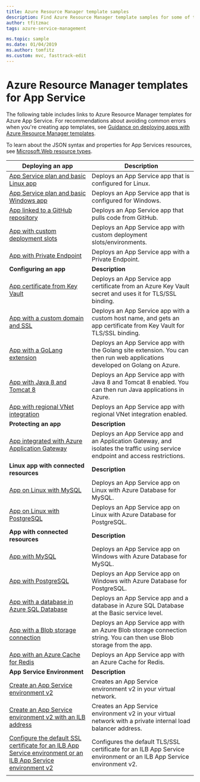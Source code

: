```yaml
---
title: Azure Resource Manager template samples
description: Find Azure Resource Manager template samples for some of the common App Service scenarios. Learn how to automate your App Service deployment or management tasks.
author: tfitzmac
tags: azure-service-management

ms.topic: sample
ms.date: 01/04/2019
ms.author: tomfitz
ms.custom: mvc, fasttrack-edit
---
```

# Azure Resource Manager templates for App Service

The following table includes links to Azure Resource Manager templates for Azure App Service. For recommendations about avoiding common errors when you're creating app templates, see [Guidance on deploying apps with Azure Resource Manager templates](deploy-resource-manager-template.md).

To learn about the JSON syntax and properties for App Services resources, see [Microsoft.Web resource types](/azure/templates/microsoft.web/allversions).

| Deploying an app | Description |
|-|-|
| [App Service plan and basic Linux app](https://github.com/Azure/azure-quickstart-templates/tree/master/101-webapp-basic-linux) | Deploys an App Service app that is configured for Linux. |
| [App Service plan and basic Windows app](https://github.com/Azure/azure-quickstart-templates/tree/master/101-webapp-basic-windows) | Deploys an App Service app that is configured for Windows. |
| [App linked to a GitHub repository](https://github.com/Azure/azure-quickstart-templates/tree/master/201-web-app-github-deploy)| Deploys an App Service app that pulls code from GitHub. |
| [App with custom deployment slots](https://github.com/Azure/azure-quickstart-templates/tree/master/101-webapp-custom-deployment-slots)| Deploys an App Service app with custom deployment slots/environments. |
| [App with Private Endpoint](https://github.com/Azure/azure-quickstart-templates/tree/master/101-private-endpoint-webapp)| Deploys an App Service app with a Private Endpoint. |
|**Configuring an app**| **Description** |
| [App certificate from Key Vault](https://github.com/Azure/azure-quickstart-templates/tree/master/201-web-app-certificate-from-key-vault)| Deploys an App Service app certificate from an Azure Key Vault secret and uses it for TLS/SSL binding. |
| [App with a custom domain and SSL](https://github.com/Azure/azure-quickstart-templates/tree/master/201-web-app-custom-domain-and-ssl)| Deploys an App Service app with a custom host name, and gets an app certificate from Key Vault for TLS/SSL binding. |
| [App with a GoLang extension](https://github.com/Azure/azure-quickstart-templates/tree/master/101-webapp-with-golang)| Deploys an App Service app with the Golang site extension. You can then run web applications developed on Golang on Azure. |
| [App with Java 8 and Tomcat 8](https://github.com/Azure/azure-quickstart-templates/tree/master/201-web-app-java-tomcat)| Deploys an App Service app with Java 8 and Tomcat 8 enabled. You can then run Java applications in Azure. |
| [App with regional VNet integration](https://github.com/Azure/azure-quickstart-templates/tree/master/101-app-service-regional-vnet-integration)| Deploys an App Service app with regional VNet integration enabled. |
|**Protecting an app**| **Description** |
| [App integrated with Azure Application Gateway](https://github.com/Azure/azure-quickstart-templates/tree/master/201-web-app-with-app-gateway-v2)| Deploys an App Service app and an Application Gateway, and isolates the traffic using service endpoint and access restrictions. |
|**Linux app with connected resources**| **Description** |
| [App on Linux with MySQL](https://github.com/Azure/azure-quickstart-templates/tree/master/101-webapp-linux-managed-mysql) | Deploys an App Service app on Linux with Azure Database for MySQL. |
| [App on Linux with PostgreSQL](https://github.com/Azure/azure-quickstart-templates/tree/master/101-webapp-linux-managed-postgresql) | Deploys an App Service app on Linux with Azure Database for PostgreSQL. |
|**App with connected resources**| **Description** |
| [App with MySQL](https://github.com/Azure/azure-quickstart-templates/tree/master/101-webapp-managed-mysql)| Deploys an App Service app on Windows with Azure Database for MySQL. |
| [App with PostgreSQL](https://github.com/Azure/azure-quickstart-templates/tree/master/101-webapp-managed-postgresql)| Deploys an App Service app on Windows with Azure Database for PostgreSQL. |
| [App with a database in Azure SQL Database](https://github.com/Azure/azure-quickstart-templates/tree/master/201-web-app-sql-database)| Deploys an App Service app and a database in Azure SQL Database at the Basic service level. |
| [App with a Blob storage connection](https://github.com/Azure/azure-quickstart-templates/tree/master/201-web-app-blob-connection)| Deploys an App Service app with an Azure Blob storage connection string. You can then use Blob storage from the app. |
| [App with an Azure Cache for Redis](https://github.com/Azure/azure-quickstart-templates/tree/master/201-web-app-with-redis-cache)| Deploys an App Service app with an Azure Cache for Redis. |
|**App Service Environment**| **Description** |
| [Create an App Service environment v2](https://github.com/Azure/azure-quickstart-templates/tree/master/201-web-app-asev2-create) | Creates an App Service environment v2 in your virtual network. |
| [Create an App Service environment v2 with an ILB address](https://github.com/Azure/azure-quickstart-templates/tree/master/201-web-app-asev2-ilb-create/) | Creates an App Service environment v2 in your virtual network with a private internal load balancer address. |
| [Configure the default SSL certificate for an ILB App Service environment or an ILB App Service environment v2](https://github.com/Azure/azure-quickstart-templates/tree/master/201-web-app-ase-ilb-configure-default-ssl) | Configures the default TLS/SSL certificate for an ILB App Service environment or an ILB App Service environment v2. |
| | |
